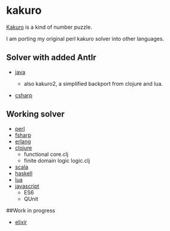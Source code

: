 # kakuro

[Kakuro](https://en.wikipedia.org/wiki/Kakuro) is a kind of number puzzle.

I am porting my original perl kakuro solver into other languages.

## Solver with added Antlr
* [java](https://github.com/gavilancomun/kakuro-java)
    * also kakuro2, a simplified backport from clojure and lua.

* [csharp](https://github.com/gavilancomun/kakuro-csharp)

## Working solver
* [perl](https://github.com/gavilancomun/kakuro-perl)
* [fsharp](https://github.com/gavilancomun/kakuro-fsharp)
* [erlang](https://github.com/gavilancomun/kakuro-erlang)
* [clojure](https://github.com/gavilancomun/kakuro-clojure)
    * functional core.clj
    * finite domain logic logic.clj
* [scala](https://github.com/gavilancomun/kakuro-scala)
* [haskell](https://github.com/gavilancomun/kakuro-haskell)
* [lua](https://github.com/gavilancomun/kakuro-lua)
* [javascript](https://github.com/gavilancomun/kakuro-js)
    * ES6
    * QUnit

##Work in progress
* [elixir](https://github.com/gavilancomun/kakuro-elixir)

